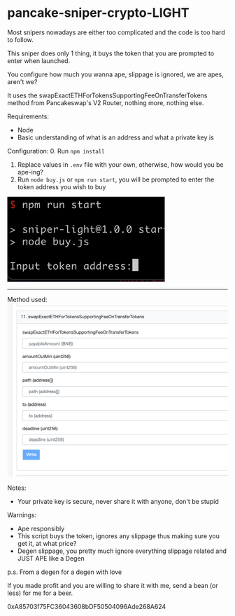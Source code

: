 # pancake-sniper-crypto-LIGHT
Most snipers nowadays are either too complicated and the code is too hard to follow.

This sniper does only 1 thing, it buys the token that you are prompted to enter when launched.

You configure how much you wanna ape, slippage is ignored, we are apes, aren't we?

It uses the swapExactETHForTokensSupportingFeeOnTransferTokens method from Pancakeswap's V2 Router, nothing more, nothing else.

Requirements:
- Node
- Basic understanding of what is an address and what a private key is


Configuration:
0. Run `npm install`
1. Replace values in `.env` file with your own, otherwise, how would you be ape-ing?
2. Run `node buy.js` or `npm run start`, you will be prompted to enter the token address you wish to buy

![Alt text](token.png?raw=true "Token")


---

Method used:
![Alt text](swap.png?raw=true "Swap")


Notes:
- Your private key is secure, never share it with anyone, don't be stupid

Warnings:
- Ape responsibly
- This script buys the token, ignores any slippage thus making sure you get it, at what price?
- Degen slippage, you pretty much ignore everything slippage related and JUST APE like a Degen

p.s. From a degen for a degen with love

If you made profit and you are willing to share it with me, send a bean (or less) for me for a beer.

0xA85703f75FC36043608bDF50504096Ade268A624


